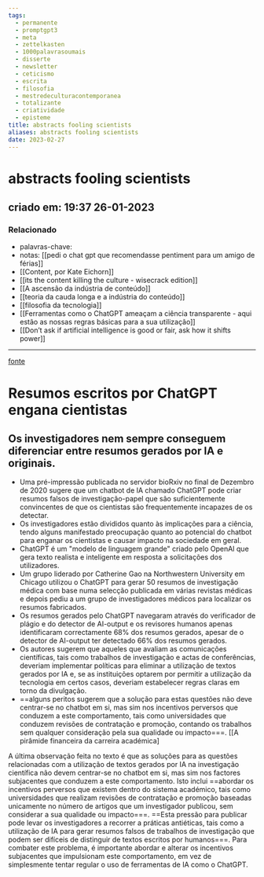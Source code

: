 ```yaml
---
tags:
  - permanente
  - promptgpt3
  - meta
  - zettelkasten
  - 1000palavrasoumais
  - disserte
  - newsletter
  - ceticismo
  - escrita
  - filosofia
  - mestredeculturacontemporanea
  - totalizante
  - criatividade
  - episteme
title: abstracts fooling scientists
aliases: abstracts fooling scientists
date: 2023-02-27
---
```


# abstracts fooling scientists

## criado em: 19:37 26-01-2023

### Relacionado

- palavras-chave: 
- notas: [[pedi o chat gpt que recomendasse pentiment para um amigo de férias]]
- [[Content, por Kate Eichorn]]
- [[its the content killing the culture - wisecrack edition]]
- [[A ascensão da indústria de conteúdo]]
- [[teoria da cauda longa e a indústria do conteúdo]]
- [[filosofia da tecnologia]]
- [[Ferramentas como o ChatGPT ameaçam a ciência transparente - aqui estão as nossas regras básicas para a sua utilização]]
- [[Don’t ask if artificial intelligence is good or fair, ask how it shifts power]]
---

[fonte](https://www.nature.com/articles/d41586-023-00056-7)

# Resumos escritos por ChatGPT engana cientistas

## Os investigadores nem sempre conseguem diferenciar entre resumos gerados por IA e originais.

- Uma pré-impressão publicada no servidor bioRxiv no final de Dezembro de 2020 sugere que um chatbot de IA chamado ChatGPT pode criar resumos falsos de investigação-papel que são suficientemente convincentes de que os cientistas são frequentemente incapazes de os detectar.
- Os investigadores estão divididos quanto às implicações para a ciência, tendo alguns manifestado preocupação quanto ao potencial do chatbot para enganar os cientistas e causar impacto na sociedade em geral.
- ChatGPT é um "modelo de linguagem grande" criado pelo OpenAI que gera texto realista e inteligente em resposta a solicitações dos utilizadores.
- Um grupo liderado por Catherine Gao na Northwestern University em Chicago utilizou o ChatGPT para gerar 50 resumos de investigação médica com base numa selecção publicada em várias revistas médicas e depois pediu a um grupo de investigadores médicos para localizar os resumos fabricados.
- Os resumos gerados pelo ChatGPT navegaram através do verificador de plágio e do detector de AI-output e os revisores humanos apenas identificaram correctamente 68% dos resumos gerados, apesar de o detector de AI-output ter detectado 66% dos resumos gerados.
- Os autores sugerem que aqueles que avaliam as comunicações científicas, tais como trabalhos de investigação e actas de conferências, deveriam implementar políticas para eliminar a utilização de textos gerados por IA e, se as instituições optarem por permitir a utilização da tecnologia em certos casos, deveriam estabelecer regras claras em torno da divulgação.
- ==alguns peritos sugerem que a solução para estas questões não deve centrar-se no chatbot em si, mas sim nos incentivos perversos que conduzem a este comportamento, tais como universidades que conduzem revisões de contratação e promoção, contando os trabalhos sem qualquer consideração pela sua qualidade ou impacto===. [[A pirâmide financeira da carreira académica]

A última observação feita no texto é que as soluções para as questões relacionadas com a utilização de textos gerados por IA na investigação científica não devem centrar-se no chatbot em si, mas sim nos factores subjacentes que conduzem a este comportamento. Isto inclui ==abordar os incentivos perversos que existem dentro do sistema académico, tais como universidades que realizam revisões de contratação e promoção baseadas unicamente no número de artigos que um investigador publicou, sem considerar a sua qualidade ou impacto===. ==Esta pressão para publicar pode levar os investigadores a recorrer a práticas antiéticas, tais como a utilização de IA para gerar resumos falsos de trabalhos de investigação que podem ser difíceis de distinguir de textos escritos por humanos===. Para combater este problema, é importante abordar e alterar os incentivos subjacentes que impulsionam este comportamento, em vez de simplesmente tentar regular o uso de ferramentas de IA como o ChatGPT.
